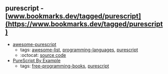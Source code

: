 purescript - [www.bookmarks.dev/tagged/purescript](https://www.bookmarks.dev/tagged/purescript)
---
* [awesome-purescript](https://github.com/passy/awesome-purescript#readme)
    * tags: [awesome-list](../tagged/awesome-list.md), [programming-languages](../tagged/programming-languages.md), [purescript](../tagged/purescript.md)
    * :octocat: [source code](https://github.com/passy/awesome-purescript#readme)
* [PureScript By Example](https://leanpub.com/purescript/read)
    * tags: [free-programming-books](../tagged/free-programming-books.md), [purescript](../tagged/purescript.md)
